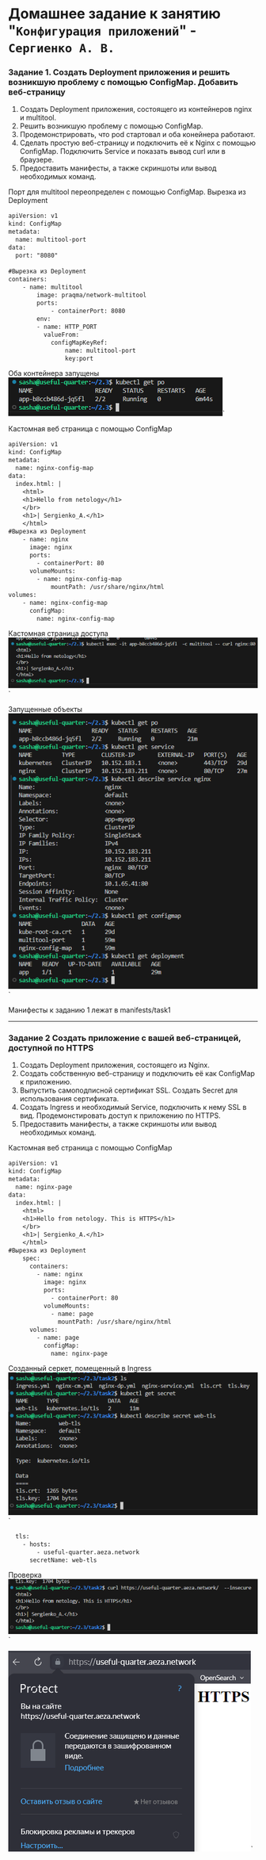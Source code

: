 # Домашнее задание к занятию "`Конфигурация приложений`" - `Сергиенко А. В.`

### Задание 1. Создать Deployment приложения и решить возникшую проблему с помощью ConfigMap. Добавить веб-страницу
1. Создать Deployment приложения, состоящего из контейнеров nginx и multitool.
2. Решить возникшую проблему с помощью ConfigMap.
3. Продемонстрировать, что pod стартовал и оба конейнера работают.
4. Сделать простую веб-страницу и подключить её к Nginx с помощью ConfigMap. Подключить Service и показать вывод curl или в браузере.
5. Предоставить манифесты, а также скриншоты или вывод необходимых команд.  

Порт для multitool переопределен с помощью ConfigMap. Вырезка из Deployment
```
apiVersion: v1
kind: ConfigMap
metadata:
  name: multitool-port
data:
  port: "8080"

#Вырезка из Deployment
containers:
    - name: multitool
        image: praqma/network-multitool
        ports:
            - containerPort: 8080
        env:
        - name: HTTP_PORT
          valueFrom:
            configMapKeyRef:
                name: multitool-port
                key:port
```
Оба контейнера запущены  
![pods](https://github.com/SashkaSer/kuber/blob/main/2.3/img/pods.png)`  

Кастомная веб страница с помощью ConfigMap
```
apiVersion: v1
kind: ConfigMap
metadata:
  name: nginx-config-map
data:
  index.html: |
    <html>
    <h1>Hello from netology</h1>
    </br>
    <h1>| Sergienko_A.</h1>
    </html>
#Вырезка из Deployment
    - name: nginx
      image: nginx
      ports:
        - containerPort: 80
      volumeMounts:
        - name: nginx-config-map
            mountPath: /usr/share/nginx/html
volumes:
    - name: nginx-config-map
      configMap:
        name: nginx-config-map
```

Кастомная страница доступа  
![web](https://github.com/SashkaSer/kuber/blob/main/2.3/img/web.png)` 

Запущенные объекты  
![kinds](https://github.com/SashkaSer/kuber/blob/main/2.3/img/kinds.png)` 

Манифесты к заданию 1 лежат в manifests/task1

---
### Задание 2 Создать приложение с вашей веб-страницей, доступной по HTTPS
1. Создать Deployment приложения, состоящего из Nginx.
2. Создать собственную веб-страницу и подключить её как ConfigMap к приложению.
3. Выпустить самоподписной сертификат SSL. Создать Secret для использования сертификата.
4. Создать Ingress и необходимый Service, подключить к нему SSL в вид. Продемонстировать доступ к приложению по HTTPS.
5. Предоставить манифесты, а также скриншоты или вывод необходимых команд.

Кастомная веб страница с помощью ConfigMap
```
apiVersion: v1
kind: ConfigMap
metadata:
  name: nginx-page
data:
  index.html: |
    <html>
    <h1>Hello from netology. This is HTTPS</h1>
    </br>
    <h1>| Sergienko_A.</h1>
    </html>   
#Вырезка из Deployment
    spec:
      containers:
        - name: nginx
          image: nginx
          ports:
            - containerPort: 80
          volumeMounts:
            - name: page
              mountPath: /usr/share/nginx/html
      volumes:
        - name: page
          configMap:
            name: nginx-page
```

Созданный серкет, помещенный в Ingress  
![secret](https://github.com/SashkaSer/kuber/blob/main/2.3/img/secret.png)` 

```
  tls:
    - hosts:
        - useful-quarter.aeza.network
      secretName: web-tls
```
Проверка  
![web1](https://github.com/SashkaSer/kuber/blob/main/2.3/img/web1.png)`  

![web2](https://github.com/SashkaSer/kuber/blob/main/2.3/img/web2.png)`